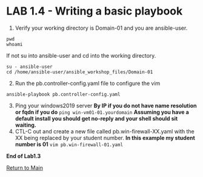 # LAB 1.4 - Writing a basic playbook

1. Verify your working directory is Domain-01 and you are ansible-user.
```
pwd
whoami
```
If not su into ansible-user and cd into the working directory.
```
su - ansible-user
cd /home/ansible-user/ansible_workshop_files/Domain-01
```
2. Run the pb.controller-config.yaml file to configure the vim
```
ansible-playbook pb.controller-config.yaml
```
3. Ping your windows2019 server
**By IP if you do not have name resolution or fqdn if you do**
```ping win-vm01-01.yourdomain```
**Assuming you have a default install you should get no-reply and your shell should sit waiting.**<br>
4. CTL-C out and create a new file called pb.win-firewall-XX.yaml with the XX being replaced by your student number.
**In this example my student number is 01**
```vim pb.win-firewall-01.yaml```




**End of Lab1.3**

[Return to Main](/README.md)
